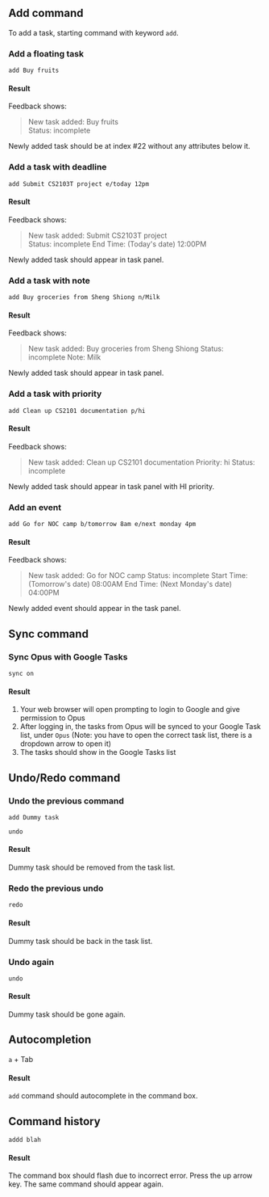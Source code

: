 ## Add command

To add a task, starting command with keyword `add`.

### Add a floating task

`add Buy fruits`

#### Result

Feedback shows:

> New task added: Buy fruits<br/>
> Status: incomplete

Newly added task should be at index #22 without any attributes below it.

### Add a task with deadline

`add Submit CS2103T project e/today 12pm`

#### Result

Feedback shows:

> New task added: Submit CS2103T project<br>
> Status: incomplete
> End Time: (Today's date) 12:00PM

Newly added task should appear in task panel.

### Add a task with note

`add Buy groceries from Sheng Shiong n/Milk`

#### Result

Feedback shows:

> New task added: Buy groceries from Sheng Shiong
> Status: incomplete
> Note: Milk

Newly added task should appear in task panel.

### Add a task with priority

`add Clean up CS2101 documentation p/hi`

#### Result

Feedback shows:

> New task added: Clean up CS2101 documentation
> Priority: hi
> Status: incomplete

Newly added task should appear in task panel with HI priority.

### Add an event

`add Go for NOC camp b/tomorrow 8am e/next monday 4pm`

#### Result

Feedback shows:

> New task added: Go for NOC camp
> Status: incomplete
> Start Time: (Tomorrow's date) 08:00AM
> End Time: (Next Monday's date) 04:00PM

Newly added event should appear in the task panel.

## Sync command

### Sync Opus with Google Tasks

`sync on`

#### Result

1. Your web browser will open prompting to login to Google and give permission to Opus
2. After logging in, the tasks from Opus will be synced to your Google Task list, under `Opus` (Note: you have to open the correct task list, there is a dropdown arrow to open it)
3. The tasks should show in the Google Tasks list

## Undo/Redo command

### Undo the previous command

`add Dummy task`

`undo`

#### Result

Dummy task should be removed from the task list.

### Redo the previous undo

`redo`

#### Result

Dummy task should be back in the task list.

### Undo again

`undo`

#### Result

Dummy task should be gone again.

## Autocompletion

`a` + Tab

#### Result

`add` command should autocomplete in the command box.


## Command history

`addd blah`

#### Result

The command box should flash due to incorrect error. Press the up arrow key. The same command should appear again.

